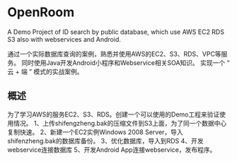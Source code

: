 OpenRoom
========

A Demo Project of ID search by public database, which use AWS EC2 RDS S3 also with webservices and Android.  

通过一个实际数据库查询的案例，熟悉并使用AWS的EC2、S3、RDS、VPC等服务。
同时使用Java开发Android小程序和Webservice相关SOA知识。
实现一个 “ 云 + 端 ” 模式的实战案例。


概述
--------
为了学习AWS的服务EC2、S3、RDS。创建一个可以使用的Demo工程来验证使用情况。
    1、上传shifengzheng.bak的压缩文件到S3上面，为了同一个数据中心复制快速。
    2、新建一个EC2实例Windows 2008 Server，导入shifenzheng.bak的数据库备份。
    3、优化数据库，导入到RDS
    4、开发webservice连接数据库
    5、开发Android App连接webservice，发布程序。

